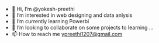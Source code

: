 - 👋 Hi, I’m @yokesh-preethi
- 👀 I’m interested in web designing and data anlysis
- 🌱 I’m currently learning Powerbi
- 💞️ I’m looking to collaborate on some projects to learning ...
- 📫 How to reach me ypreethi1207@gmail.com

<!---
yokesh-preethi/yokesh-preethi is a ✨ special ✨ repository because its `README.md` (this file) appears on your GitHub profile.
You can click the Preview link to take a look at your changes.
--->
